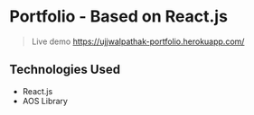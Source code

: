 # Portfolio - Based on React.js
> Live demo https://ujjwalpathak-portfolio.herokuapp.com/

## Technologies Used
- React.js
- AOS Library

